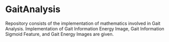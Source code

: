 # GaitAnalysis
Repository consists of the implementation of mathematics involved in Gait Analysis. Implementation of Gait Information Energy Image, Gait Information Sigmoid Feature, and Gait Energy Images are given.
